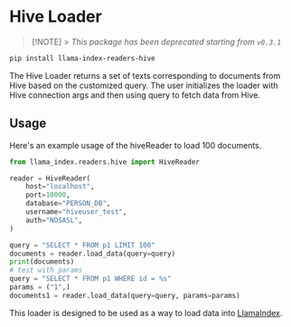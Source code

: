 # Hive Loader

> [!NOTE] > _This package has been deprecated starting from `v0.3.1`_

```bash
pip install llama-index-readers-hive
```

The Hive Loader returns a set of texts corresponding to documents from Hive based on the customized query.
The user initializes the loader with Hive connection args and then using query to fetch data from Hive.

## Usage

Here's an example usage of the hiveReader to load 100 documents.

```python
from llama_index.readers.hive import HiveReader

reader = HiveReader(
    host="localhost",
    port=10000,
    database="PERSON_DB",
    username="hiveuser_test",
    auth="NOSASL",
)

query = "SELECT * FROM p1 LIMIT 100"
documents = reader.load_data(query=query)
print(documents)
# test with params
query = "SELECT * FROM p1 WHERE id = %s"
params = ("1",)
documents1 = reader.load_data(query=query, params=params)
```

This loader is designed to be used as a way to load data into [LlamaIndex](https://github.com/run-llama/llama_index/).
